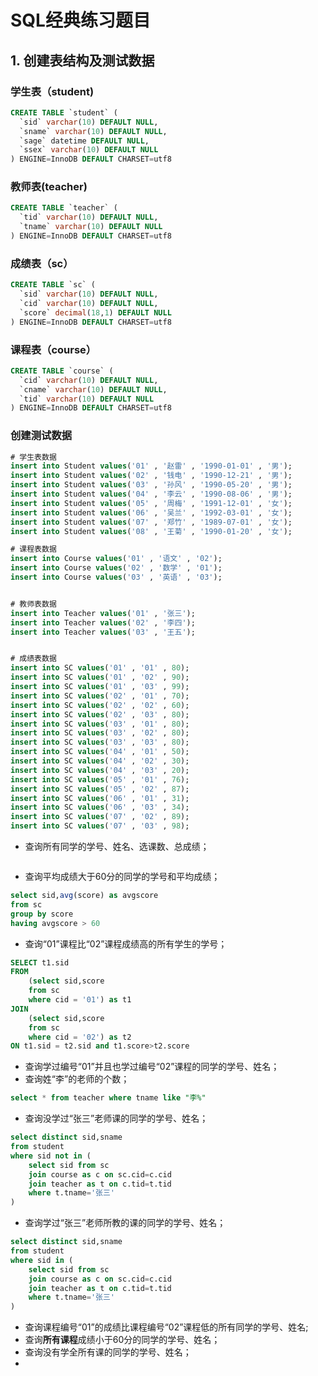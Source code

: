 # SQL经典练习题目

## 1. 创建表结构及测试数据

### **学生表（student)**

```sql
CREATE TABLE `student` (
  `sid` varchar(10) DEFAULT NULL,
  `sname` varchar(10) DEFAULT NULL,
  `sage` datetime DEFAULT NULL,
  `ssex` varchar(10) DEFAULT NULL
) ENGINE=InnoDB DEFAULT CHARSET=utf8
```

### **教师表(teacher)**

```sql
CREATE TABLE `teacher` (
  `tid` varchar(10) DEFAULT NULL,
  `tname` varchar(10) DEFAULT NULL
) ENGINE=InnoDB DEFAULT CHARSET=utf8
```

### **成绩表（sc）**

```sql
CREATE TABLE `sc` (
  `sid` varchar(10) DEFAULT NULL,
  `cid` varchar(10) DEFAULT NULL,
  `score` decimal(18,1) DEFAULT NULL
) ENGINE=InnoDB DEFAULT CHARSET=utf8
```

### **课程表（course）**

```sql
CREATE TABLE `course` (
  `cid` varchar(10) DEFAULT NULL,
  `cname` varchar(10) DEFAULT NULL,
  `tid` varchar(10) DEFAULT NULL
) ENGINE=InnoDB DEFAULT CHARSET=utf8
```

### 创建测试数据

```sql
# 学生表数据
insert into Student values('01' , '赵雷' , '1990-01-01' , '男');
insert into Student values('02' , '钱电' , '1990-12-21' , '男');
insert into Student values('03' , '孙风' , '1990-05-20' , '男');
insert into Student values('04' , '李云' , '1990-08-06' , '男');
insert into Student values('05' , '周梅' , '1991-12-01' , '女');
insert into Student values('06' , '吴兰' , '1992-03-01' , '女');
insert into Student values('07' , '郑竹' , '1989-07-01' , '女');
insert into Student values('08' , '王菊' , '1990-01-20' , '女');

# 课程表数据
insert into Course values('01' , '语文' , '02');
insert into Course values('02' , '数学' , '01');
insert into Course values('03' , '英语' , '03');


# 教师表数据
insert into Teacher values('01' , '张三');
insert into Teacher values('02' , '李四');
insert into Teacher values('03' , '王五');


# 成绩表数据
insert into SC values('01' , '01' , 80);
insert into SC values('01' , '02' , 90);
insert into SC values('01' , '03' , 99);
insert into SC values('02' , '01' , 70);
insert into SC values('02' , '02' , 60);
insert into SC values('02' , '03' , 80);
insert into SC values('03' , '01' , 80);
insert into SC values('03' , '02' , 80);
insert into SC values('03' , '03' , 80);
insert into SC values('04' , '01' , 50);
insert into SC values('04' , '02' , 30);
insert into SC values('04' , '03' , 20);
insert into SC values('05' , '01' , 76);
insert into SC values('05' , '02' , 87);
insert into SC values('06' , '01' , 31);
insert into SC values('06' , '03' , 34);
insert into SC values('07' , '02' , 89);
insert into SC values('07' , '03' , 98);
```



- 查询所有同学的学号、姓名、选课数、总成绩；

```sql

```



- 查询平均成绩大于60分的同学的学号和平均成绩；

```sql
select sid,avg(score) as avgscore
from sc
group by score
having avgscore > 60
```

- 查询“01”课程比“02”课程成绩高的所有学生的学号；

```sql
SELECT t1.sid
FROM
	(select sid,score
	from sc
	where cid = '01') as t1
JOIN
	(select sid,score
	from sc
	where cid = '02') as t2
ON t1.sid = t2.sid and t1.score>t2.score
```

- 查询学过编号“01”并且也学过编号“02”课程的同学的学号、姓名；
- 查询姓“李”的老师的个数；

```sql
select * from teacher where tname like "李%"
```

- 查询没学过“张三”老师课的同学的学号、姓名；

```sql
select distinct sid,sname
from student 
where sid not in (
    select sid from sc 
    join course as c on sc.cid=c.cid
    join teacher as t on c.tid=t.tid
    where t.tname='张三'
)
```

- 查询学过“张三”老师所教的课的同学的学号、姓名；

```sql
select distinct sid,sname
from student 
where sid in (
    select sid from sc 
    join course as c on sc.cid=c.cid
    join teacher as t on c.tid=t.tid
    where t.tname='张三'
)
```

- 查询课程编号“01”的成绩比课程编号“02”课程低的所有同学的学号、姓名;
- 查询**所有课程**成绩小于60分的同学的学号、姓名；
- 查询没有学全所有课的同学的学号、姓名；
- 


